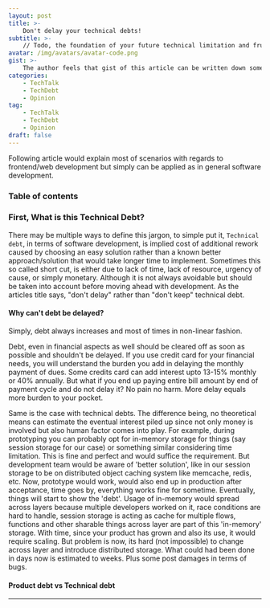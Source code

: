 ```yaml
---
layout: post
title: >-
    Don't delay your technical debts!
subtitle: >-
    // Todo, the foundation of your future technical limitation and frustration that you planned today.
avatar: /img/avatars/avatar-code.png
gist: >-
    The author feels that gist of this article can be written down some other time due to shortage of time!
categories:
    - TechTalk
    - TechDebt
    - Opinion
tag:
    - TechTalk
    - TechDebt
    - Opinion
draft: false
---
```


Following article would explain most of scenarios with regards to frontend/web development but simply can be applied as in general software development.

### Table of contents

<!-- toc -->

<!-- tocstop -->

### First, What is this Technical Debt?

There may be multiple ways to define this jargon, to simple put it, `Technical debt`, in terms of software development, is implied cost of additional rework caused by choosing an easy solution rather than a known better approach/solution that would take longer time to implement. Sometimes this so called short cut, is either due to lack of time, lack of resource, urgency of cause, or simply monetary. Although it is not always avoidable but should be taken into account before moving ahead with development. As the articles title says, "don't delay" rather than "don't keep" technical debt.

#### Why can't debt be delayed?

Simply, debt always increases and most of times in non-linear fashion.

Debt, even in financial aspects as well should be cleared off as soon as possible and shouldn't be delayed. If you use credit card for your financial needs, you will understand the burden you add in delaying the monthly payment of dues. Some credits card can add interest upto 13-15% monthly or 40% annually. But what if you end up paying entire bill amount by end of payment cycle and do not delay it? No pain no harm. More delay equals more burden to your pocket.

Same is the case with technical debts. The difference being, no theoretical means can estimate the eventual interest piled up since not only money is involved but also human factor comes into play. For example, during prototyping you can probably opt for in-memory storage for things (say session storage for our case) or something similar considering time limitation. This is fine and perfect and would suffice the requirement. But development team would be aware of 'better solution', like in our session storage to be on distributed object caching system like memcache, redis, etc. Now, prototype would work, would also end up in production after acceptance, time goes by, everything works fine for sometime. Eventually, things will start to show the 'debt'. Usage of in-memory would spread across layers because multiple developers worked on it, race conditions are hard to handle, session storage is acting as cache for multiple flows, functions and other sharable things across layer are part of this 'in-memory' storage. With time, since your product has grown and also its use, it would require scaling. But problem is now, its hard (not impossible) to change across layer and introduce distributed storage. What could had been done in days now is estimated to weeks. Plus some post damages in terms of bugs.

#### Product debt vs Technical debt

---
